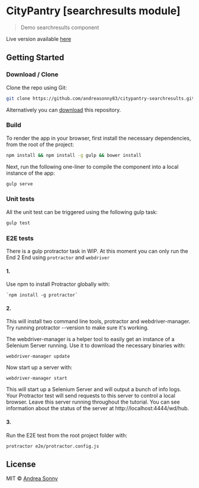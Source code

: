 # CityPantry [searchresults module]

> Demo searchresults component

Live version available [here](http://sonnywebdesign.com/citypantry/)

## Getting Started

### Download / Clone

Clone the repo using Git:

```bash
git clone https://github.com/andreasonny83/citypantry-searchresults.git
```

Alternatively you can [download](https://github.com/andreasonny83/citypantry-searchresults/archive/master.zip)
this repository.

### Build

To render the app in your browser, first install the necessary
dependencies, from the root of the project:

```bash
npm install && npm install -g gulp && bower install
```

Next, run the following one-liner to compile the component
into a local instance of the app:

```bash
gulp serve
```

### Unit tests

All the unit test can be triggered using the following gulp task:

```bash
gulp test
```

### E2E tests

There is a gulp protractor task in WIP. At this moment you can only run the End 2 End using `protractor` and `webdriver`

#### 1.
Use npm to install Protractor globally with:

    `npm install -g protractor`

#### 2.
This will install two command line tools, protractor and webdriver-manager. Try running protractor --version to make sure it's working.

The webdriver-manager is a helper tool to easily get an instance of a Selenium Server running. Use it to download the necessary binaries with:

    webdriver-manager update

Now start up a server with:

    webdriver-manager start

This will start up a Selenium Server and will output a bunch of info logs. Your Protractor test will send requests to this server to control a local browser. Leave this server running throughout the tutorial. You can see information about the status of the server at http://localhost:4444/wd/hub.

#### 3.
Run the E2E test from the root project folder with:

    protractor e2e/protractor.config.js


## License

MIT © [Andrea Sonny](https://github.com/andreasonny83)
